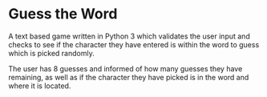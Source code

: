 # Guess the Word 
A text based game written in Python 3 which validates the user input and checks to see if the character they have entered is within the word to guess which is picked randomly.

The user has 8 guesses and informed of how many guesses they have remaining, as well as if the character they have picked is in the word and where it is located.
